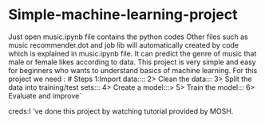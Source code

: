 # Simple-machine-learning-project
Just open music.ipynb file contains the python codes
Other files such as music recommender.dot and job lib will automatically created by code which is explained in music.ipynb file.
It can predict the genre of music that male or female likes according to data.
This project is very simple and easy for beginners who wants to understand basics of machine learning.
For this project we need : # Steps 
1:Import data::::
2> Clean the data:::
3> Split the data into training/test sets:::
4> Create a model:::>
5> Train the model:::
6>  Evaluate and improve`

creds:I 've done this project by watching tutorial provided by MOSH.
